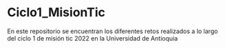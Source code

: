 # Ciclo1_MisionTic
En este repositorio se encuentran los diferentes retos realizados a lo largo del ciclo 1 de misión tic 2022 en la Universidad de Antioquia
